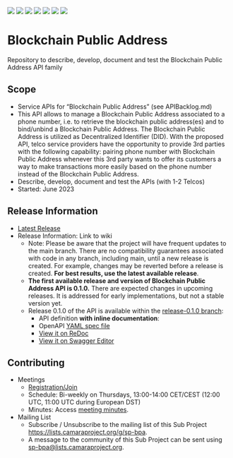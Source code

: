<a href="https://github.com/camaraproject/BlockchainPublicAddresscommits/" title="Last Commit"><img src="https://img.shields.io/github/last-commit/camaraproject/BlockchainPublicAddress?style=plastic"></a>
<a href="https://github.com/camaraproject/BlockchainPublicAddress/issues" title="Open Issues"><img src="https://img.shields.io/github/issues/camaraproject/BlockchainPublicAddress?style=plastic"></a>
<a href="https://github.com/camaraproject/BlockchainPublicAddress/pulls" title="Open Pull Requests"><img src="https://img.shields.io/github/issues-pr/camaraproject/BlockchainPublicAddress?style=plastic"></a>
<a href="https://github.com/camaraproject/BlockchainPublicAddress/graphs/contributors" title="Contributors"><img src="https://img.shields.io/github/contributors/camaraproject/BlockchainPublicAddress?style=plastic"></a>
<a href="https://github.com/camaraproject/BlockchainPublicAddress" title="Repo Size"><img src="https://img.shields.io/github/repo-size/camaraproject/BlockchainPublicAddress?style=plastic"></a>
<a href="https://github.com/camaraproject/BlockchainPublicAddress/blob/main/LICENSE" title="License"><img src="https://img.shields.io/badge/License-Apache%202.0-green.svg?style=plastic"></a>
<a href="https://github.com/camaraproject/BlockchainPublicAddress/releases/latest" title="Latest Release"><img src="https://img.shields.io/github/release/camaraproject/BlockchainPublicAddress?style=plastic"></a>

# Blockchain Public Address
Repository to describe, develop, document and test the Blockchain Public Address API family

## Scope
* Service APIs for “Blockchain Public Address” (see APIBacklog.md)  
* This API allows to manage a Blockchain Public Address associated to a phone number, i.e. to retrieve the blockchain public address(es) and to bind/unbind a Blockchain Public Address. The Blockchain Public Address is utilized as Decentralized Identifier (DID). With the proposed API, telco service providers have the opportunity to provide 3rd parties with the following capability: pairing phone number with Blockchain Public Address whenever this 3rd party wants to offer its customers a way to make transactions more easily based on the phone number instead of the Blockchain Public Address.
* Describe, develop, document and test the APIs (with 1-2 Telcos)  
* Started: June 2023

## Release Information
<!-- Use/uncomment one or multiple the following options -->
<!-- Pre-releases of this sub project are available in https://github.com/camaraproject/§repo_name§/releases -->
<!-- The latest public release is available here: https://github.com/camaraproject/§repo_name§/releases/latest -->
<!-- For changes see [CHANGELOG.md](https://github.com/camaraproject/§repo_name§/blob/main/CHANGELOG.md) -->
  * [Latest Release](https://github.com/camaraproject/BlockchainPublicAddress/releases/latest)
  * Release Information: Link to wiki
    * Note: Please be aware that the project will have frequent updates to the main branch. There are no compatibility guarantees associated with code in any branch, including main, until a new release is created. For example, changes may be reverted before a release is created. **For best results, use the latest available release**.
    * **The first available release and version of Blockchain Public Address API is 0.1.0.** There are expected changes in upcoming releases. It is addressed for early implementations, but not a stable version yet.
    * Release 0.1.0 of the API is available within the [release-0.1.0 branch](https://github.com/camaraproject/BlockchainPublicAddress/tree/release-0.1.0):
      - API definition **with inline documentation**:
      - OpenAPI [YAML spec file](https://github.com/camaraproject/BlockchainPublicAddress/blob/release-0.1.0/code/API_definitions/blockchain_public_address.yaml)
      - [View it on ReDoc](https://redocly.github.io/redoc/?url=https://raw.githubusercontent.com/camaraproject/BlockchainPublicAddress/release-0.1.0/code/API_definitions/blockchain_public_address.yaml&nocors)
      - [View it on Swagger Editor](https://editor.swagger.io/?url=https://raw.githubusercontent.com/camaraproject/BlockchainPublicAddress/release-0.1.0/code/API_definitions/blockchain_public_address.yaml)

## Contributing
* Meetings
    * [Registration/Join](https://zoom-lfx.platform.linuxfoundation.org/meeting/96846363178?password=9ebebe6c-c59c-42be-a709-7d5fd42fb626)
    * Schedule: Bi-weekly on Thursdays, 13:00-14:00 CET/CEST (12:00 UTC, 11:00 UTC during European DST)
    * Minutes: Access [meeting minutes](https://wiki.camaraproject.org/display/CAM/BlockchainPublicAddress).
* Mailing List
    * Subscribe / Unsubscribe to the mailing list of this Sub Project <https://lists.camaraproject.org/g/sp-bpa>.
    * A message to the community of this Sub Project can be sent using <sp-bpa@lists.camaraproject.org>.

